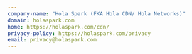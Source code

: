 ```yaml
---
company-name: "Hola Spark (FKA Hola CDN/ Hola Networks)"
domain: holaspark.com
home: https://holaspark.com/cdn/
privacy-policy: https://holaspark.com/privacy
email: privacy@holaspark.com
---
```




